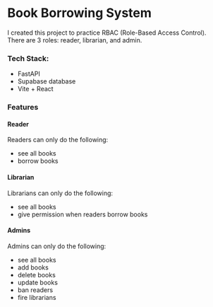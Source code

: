 # Book Borrowing System
I created this project to practice RBAC (Role-Based Access Control). \
There are 3 roles: reader, librarian, and admin.

### Tech Stack:
- FastAPI
- Supabase database
- Vite + React

### Features

#### Reader
Readers can only do the following:
- see all books
- borrow books

#### Librarian
Librarians can only do the following:
- see all books
- give permission when readers borrow books

#### Admins
Admins can only do the following:
- see all books
- add books
- delete books
- update books
- ban readers
- fire librarians
